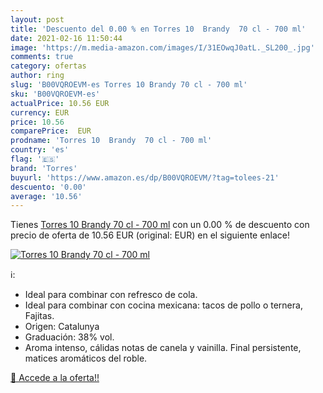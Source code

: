 ```yaml
---
layout: post
title: 'Descuento del 0.00 % en Torres 10  Brandy  70 cl - 700 ml'
date: 2021-02-16 11:50:44
image: 'https://m.media-amazon.com/images/I/31EOwqJ0atL._SL200_.jpg'
comments: true
category: ofertas
author: ring
slug: 'B00VQROEVM-es Torres 10 Brandy 70 cl - 700 ml'
sku: 'B00VQROEVM-es'
actualPrice: 10.56 EUR
currency: EUR
price: 10.56
comparePrice:  EUR
prodname: 'Torres 10  Brandy  70 cl - 700 ml'
country: 'es'
flag: '🇪🇸'
brand: 'Torres'
buyurl: 'https://www.amazon.es/dp/B00VQROEVM/?tag=tolees-21'
descuento: '0.00'
average: '10.56'
---
```


Tienes [Torres 10  Brandy  70 cl - 700 ml](https://www.amazon.es/dp/B00VQROEVM/?tag=tolees-21) con un 0.00 % de descuento con precio de oferta de 10.56 EUR (original:  EUR) en el siguiente enlace!

[![Torres 10  Brandy  70 cl - 700 ml](https://m.media-amazon.com/images/I/31EOwqJ0atL._SL200_.jpg)](https://www.amazon.es/dp/B00VQROEVM/?tag=tolees-21)

ℹ️:

- Ideal para combinar con refresco de cola.
- Ideal para combinar con cocina mexicana: tacos de pollo o ternera, Fajitas.
- Origen: Catalunya
- Graduación: 38% vol.
- Aroma intenso, cálidas notas de canela y vainilla. Final persistente, matices aromáticos del roble.

[🛒 Accede a la oferta!!](https://www.amazon.es/dp/B00VQROEVM/?tag=tolees-21)
